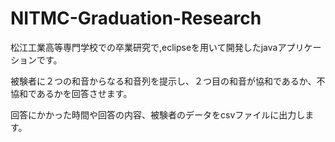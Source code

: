 # NITMC-Graduation-Research

松江工業高等専門学校での卒業研究で,eclipseを用いて開発したjavaアプリケーションです。

被験者に２つの和音からなる和音列を提示し、２つ目の和音が協和であるか、不協和であるかを回答させます。

回答にかかった時間や回答の内容、被験者のデータをcsvファイルに出力します。
